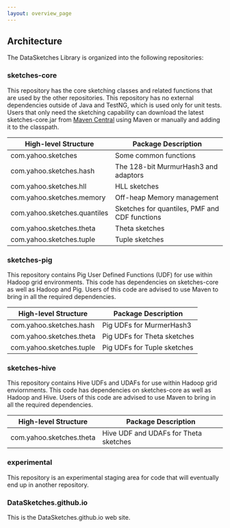 ```yaml
---
layout: overview_page
---
```


## Architecture

The DataSketches Library is organized into the following repositories:

### sketches-core
This repository has the core sketching classes and related functions that are used by the other repositories. 
This repository has no external dependencies outside of Java and TestNG, which is used only for unit tests. 
Users that only need the sketching capability can download the latest sketches-core.jar from 
<a href="http://search.maven.org/#search|ga|1|datasketches">Maven Central<a/> using Maven or manually 
and adding it to the classpath.

High-level Structure      | Package Description
--------------------------|---------------------
com.yahoo.sketches        | Some common functions
com.yahoo.sketches.hash   | The 128-bit MurmurHash3 and adaptors
com.yahoo.sketches.hll    | HLL sketches
com.yahoo.sketches.memory | Off-heap Memory management
com.yahoo.sketches.quantiles | Sketches for quantiles, PMF and CDF functions
com.yahoo.sketches.theta  | Theta sketches
com.yahoo.sketches.tuple  | Tuple sketches


### sketches-pig
This repository contains Pig User Defined Functions (UDF) for use within Hadoop grid environments. 
This code has dependencies on sketches-core as well as Hadoop and Pig. 
Users of this code are advised to use Maven to bring in all the required dependencies.

High-level Structure      | Package Description
--------------------------|---------------------
com.yahoo.sketches.hash   | Pig UDFs for MurmerHash3
com.yahoo.sketches.theta  | Pig UDFs for Theta sketches
com.yahoo.sketches.tuple  | Pig UDFs for Tuple sketches


### sketches-hive
This repository contains Hive UDFs and UDAFs for use within Hadoop grid enviornments. 
This code has dependencies on sketches-core as well as Hadoop and Hive. 
Users of this code are advised to use Maven to bring in all the required dependencies.

High-level Structure      | Package Description
--------------------------|---------------------
com.yahoo.sketches.theta  | Hive UDF and UDAFs for Theta sketches

### experimental
This repository is an experimental staging area for code that will eventually end up in another repository.

### DataSketches.github.io
This is the DataSketches.github.io web site.